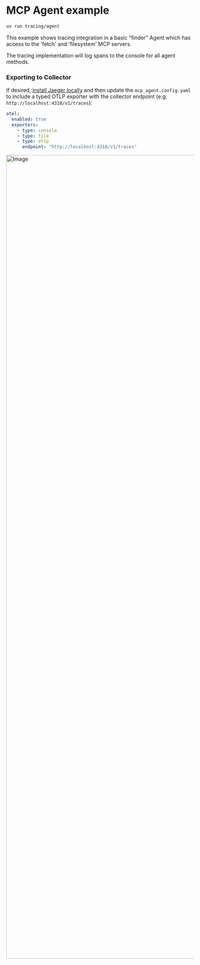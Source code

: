 # MCP Agent example

```bash
uv run tracing/agent
```

This example shows tracing integration in a basic "finder" Agent which has access to the 'fetch' and 'filesystem' MCP servers.

The tracing implementation will log spans to the console for all agent methods.

### Exporting to Collector

If desired, [install Jaeger locally](https://www.jaegertracing.io/docs/2.5/getting-started/) and then update the `mcp_agent.config.yaml` to include a typed OTLP exporter with the collector endpoint (e.g. `http://localhost:4318/v1/traces`):

```yaml
otel:
  enabled: true
  exporters:
    - type: console
    - type: file
    - type: otlp
      endpoint: "http://localhost:4318/v1/traces"
```

<img width="2160" alt="Image" src="https://github.com/user-attachments/assets/93ffc4e5-f255-43a9-be3a-755994fec809" />
